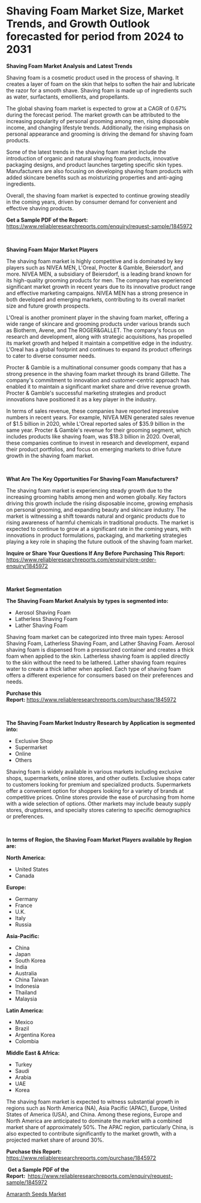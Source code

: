 <p><h1>Shaving Foam Market Size, Market Trends, and Growth Outlook forecasted for period from 2024 to 2031</h1></p><p><strong>Shaving Foam Market Analysis and Latest Trends</strong></p>
<p><p>Shaving foam is a cosmetic product used in the process of shaving. It creates a layer of foam on the skin that helps to soften the hair and lubricate the razor for a smooth shave. Shaving foam is made up of ingredients such as water, surfactants, emollients, and propellants.</p><p>The global shaving foam market is expected to grow at a CAGR of 0.67% during the forecast period. The market growth can be attributed to the increasing popularity of personal grooming among men, rising disposable income, and changing lifestyle trends. Additionally, the rising emphasis on personal appearance and grooming is driving the demand for shaving foam products.</p><p>Some of the latest trends in the shaving foam market include the introduction of organic and natural shaving foam products, innovative packaging designs, and product launches targeting specific skin types. Manufacturers are also focusing on developing shaving foam products with added skincare benefits such as moisturizing properties and anti-aging ingredients.</p><p>Overall, the shaving foam market is expected to continue growing steadily in the coming years, driven by consumer demand for convenient and effective shaving products.</p></p>
<p><strong>Get a Sample PDF of the Report:&nbsp;</strong> <a href="https://www.reliableresearchreports.com/enquiry/request-sample/1845972">https://www.reliableresearchreports.com/enquiry/request-sample/1845972</a></p>
<p>&nbsp;</p>
<p><strong>Shaving Foam Major Market Players</strong></p>
<p><p>The shaving foam market is highly competitive and is dominated by key players such as NIVEA MEN, L'Oreal, Procter & Gamble, Beiersdorf, and more. NIVEA MEN, a subsidiary of Beiersdorf, is a leading brand known for its high-quality grooming products for men. The company has experienced significant market growth in recent years due to its innovative product range and effective marketing campaigns. NIVEA MEN has a strong presence in both developed and emerging markets, contributing to its overall market size and future growth prospects.</p><p>L'Oreal is another prominent player in the shaving foam market, offering a wide range of skincare and grooming products under various brands such as Biotherm, Avene, and The ROGER&GALLET. The company's focus on research and development, along with strategic acquisitions, has propelled its market growth and helped it maintain a competitive edge in the industry. L'Oreal has a global footprint and continues to expand its product offerings to cater to diverse consumer needs.</p><p>Procter & Gamble is a multinational consumer goods company that has a strong presence in the shaving foam market through its brand Gillette. The company's commitment to innovation and customer-centric approach has enabled it to maintain a significant market share and drive revenue growth. Procter & Gamble's successful marketing strategies and product innovations have positioned it as a key player in the industry.</p><p>In terms of sales revenue, these companies have reported impressive numbers in recent years. For example, NIVEA MEN generated sales revenue of $1.5 billion in 2020, while L'Oreal reported sales of $35.9 billion in the same year. Procter & Gamble's revenue for their grooming segment, which includes products like shaving foam, was $18.3 billion in 2020. Overall, these companies continue to invest in research and development, expand their product portfolios, and focus on emerging markets to drive future growth in the shaving foam market.</p></p>
<p>&nbsp;</p>
<p><strong>What Are The Key Opportunities For Shaving Foam Manufacturers?</strong></p>
<p><p>The shaving foam market is experiencing steady growth due to the increasing grooming habits among men and women globally. Key factors driving this growth include the rising disposable income, growing emphasis on personal grooming, and expanding beauty and skincare industry. The market is witnessing a shift towards natural and organic products due to rising awareness of harmful chemicals in traditional products. The market is expected to continue to grow at a significant rate in the coming years, with innovations in product formulations, packaging, and marketing strategies playing a key role in shaping the future outlook of the shaving foam market.</p></p>
<p><strong>Inquire or Share Your Questions If Any Before Purchasing This Report:</strong> <a href="https://www.reliableresearchreports.com/enquiry/pre-order-enquiry/1845972">https://www.reliableresearchreports.com/enquiry/pre-order-enquiry/1845972</a></p>
<p>&nbsp;</p>
<p><strong>Market Segmentation</strong></p>
<p><strong>The Shaving Foam Market Analysis by types is segmented into:</strong></p>
<p><ul><li>Aerosol Shaving Foam</li><li>Latherless Shaving Foam</li><li>Lather Shaving Foam</li></ul></p>
<p><p>Shaving foam market can be categorized into three main types: Aerosol Shaving Foam, Latherless Shaving Foam, and Lather Shaving Foam. Aerosol shaving foam is dispensed from a pressurized container and creates a thick foam when applied to the skin. Latherless shaving foam is applied directly to the skin without the need to be lathered. Lather shaving foam requires water to create a thick lather when applied. Each type of shaving foam offers a different experience for consumers based on their preferences and needs.</p></p>
<p><strong>Purchase this Report:&nbsp;</strong><a href="https://www.reliableresearchreports.com/purchase/1845972">https://www.reliableresearchreports.com/purchase/1845972</a></p>
<p>&nbsp;</p>
<p><strong>The Shaving Foam Market Industry Research by Application is segmented into:</strong></p>
<p><ul><li>Exclusive Shop</li><li>Supermarket</li><li>Online</li><li>Others</li></ul></p>
<p><p>Shaving foam is widely available in various markets including exclusive shops, supermarkets, online stores, and other outlets. Exclusive shops cater to customers looking for premium and specialized products. Supermarkets offer a convenient option for shoppers looking for a variety of brands at competitive prices. Online stores provide the ease of purchasing from home with a wide selection of options. Other markets may include beauty supply stores, drugstores, and specialty stores catering to specific demographics or preferences.</p></p>
<p>&nbsp;</p>
<p><strong>In terms of Region, the Shaving Foam Market Players available by Region are:</strong></p>
<p>
    <p> <strong> North America: </strong>
        <ul>
            <li>United States</li>
            <li>Canada</li>
        </ul>
        </p> 
    <p> <strong> Europe: </strong>
        <ul>
            <li>Germany</li>
            <li>France</li>
            <li>U.K.</li>
            <li>Italy</li>
            <li>Russia</li>
        </ul>
        </p> 
    <p> <strong> Asia-Pacific: </strong>
        <ul>
            <li>China</li>
            <li>Japan</li>
            <li>South Korea</li>
            <li>India</li>
            <li>Australia</li>
            <li>China Taiwan</li>
            <li>Indonesia</li>
            <li>Thailand</li>
            <li>Malaysia</li>
        </ul>
        </p> 
    <p> <strong> Latin America: </strong>
        <ul>
            <li>Mexico</li>
            <li>Brazil</li>
            <li>Argentina Korea</li>
            <li>Colombia</li>
        </ul>
        </p> 
    <p> <strong> Middle East & Africa: </strong>
        <ul>
            <li>Turkey</li>
            <li>Saudi</li>
            <li>Arabia</li>
            <li>UAE</li>
            <li>Korea</li>
        </ul>
    </p>
    </p>
<p><p>The shaving foam market is expected to witness substantial growth in regions such as North America (NA), Asia Pacific (APAC), Europe, United States of America (USA), and China. Among these regions, Europe and North America are anticipated to dominate the market with a combined market share of approximately 50%. The APAC region, particularly China, is also expected to contribute significantly to the market growth, with a projected market share of around 30%.</p></p>
<p><strong>Purchase this Report: </strong><a href="https://www.reliableresearchreports.com/purchase/1845972">https://www.reliableresearchreports.com/purchase/1845972</a></p>
<p>&nbsp;<strong>Get a Sample PDF of the Report:&nbsp;&nbsp;</strong><a href="https://www.reliableresearchreports.com/enquiry/request-sample/1845972">https://www.reliableresearchreports.com/enquiry/request-sample/1845972</a></p>
<p><strong></strong></p>
<p><p><a href="https://boundless-drawbridge-702.notion.site/Amaranth-Seeds-Market-Provides-Detailed-Segmentation-of-this-Market-based-on-Type-Application-and--d4d24e0aa4164fa582c43f377fb14f6f">Amaranth Seeds Market</a></p></p>